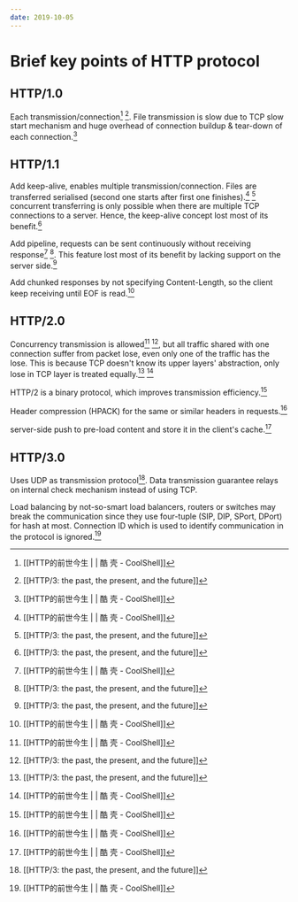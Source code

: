 ```yaml
---
date: 2019-10-05
---
```

# Brief key points of HTTP protocol


## HTTP/1.0

Each transmission/connection[^F3D67EF4E298] [^A3C5F2536789]. File transmission is slow due to TCP slow start mechanism and huge overhead of connection buildup & tear-down of each connection.[^F3D67EF4E298]

## HTTP/1.1

Add keep-alive, enables multiple transmission/connection. Files are transferred serialised (second one starts after first one finishes).[^F3D67EF4E298] [^A3C5F2536789] concurrent transferring is only possible when there are multiple TCP connections to a server. Hence, the keep-alive concept lost most of its benefit.[^A3C5F2536789]

Add pipeline, requests can be sent continuously without receiving response[^F3D67EF4E298] [^A3C5F2536789]. This feature lost most of its benefit by lacking support on the server side.[^A3C5F2536789]

Add chunked responses by not specifying Content-Length, so the client keep receiving until EOF is read.[^F3D67EF4E298]

## HTTP/2.0

Concurrency transmission is allowed[^F3D67EF4E298] [^A3C5F2536789], but all traffic shared with one connection suffer from packet lose, even only one of the traffic has the lose. This is because TCP doesn't know its upper layers' abstraction, only lose in TCP layer is treated equally.[^A3C5F2536789] [^F3D67EF4E298]

HTTP/2 is a binary protocol, which improves transmission efficiency.[^F3D67EF4E298]

Header compression (HPACK) for the same or similar headers in requests.[^F3D67EF4E298]

server-side push to pre-load content and store it in the client's cache.[^F3D67EF4E298]

## HTTP/3.0
Uses UDP as transmission protocol[^A3C5F2536789]. Data transmission guarantee relays on internal check mechanism instead of using TCP.

Load balancing by not-so-smart load balancers, routers or switches may break the communication since they use four-tuple (SIP, DIP, SPort, DPort) for hash at most. Connection ID which is used to identify communication in the protocol is ignored.[^F3D67EF4E298]


[^A3C5F2536789]: [[HTTP/3: the past, the present, and the future]]

[^F3D67EF4E298]: [[HTTP的前世今生 | | 酷 壳 - CoolShell]]

